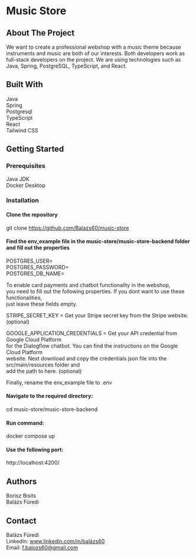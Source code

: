 
# Music Store  

## About The Project  

We want to create a professional webshop with a music theme because  
instruments and music are both of our interests. Both developers work as  
full-stack developers on the project. We are using technologies such as  
Java, Spring, PostgreSQL, TypeScript, and React.  


## Built With  
Java  
Spring  
Postgresql  
TypeScript  
React  
Tailwind CSS  

## Getting Started  

### Prerequisites  

Java JDK  
Docker Desktop  

### Installation  

#### Clone the repository  

git clone https://github.com/Balazs60/music-store  



#### Find the env_example file in the music-store/music-store-backend folder and fill out the properties    

POSTGRES_USER=  
POSTGRES_PASSWORD=  
POSTGRES_DB_NAME=  

To enable card payments and chatbot functionality in the webshop,  
you need to fill out the following properties. If you dont want to use these functionalities,  
just leave these fields empty.  

STRIPE_SECRET_KEY = Get your Stripe secret key from the Stripe website. (optional)  

GOOGLE_APPLICATION_CREDENTIALS = Get your API credential from Google Cloud Platform  
for the Dialogflow chatbot. You can find the instructions on the Google Cloud Platform  
website. Next download and copy the credentials json file into the src/main/resources folder and  
add the path to here. (optional)  

Finally, rename the env_example file to .env   


#### Navigate to the required directory:  

cd music-store/music-store-backend  


#### Run command:  

docker compose up  

#### Use the following port:  

http://localhost:4200/  

## Authors  
Borisz Bisits  
Balázs Füredi  

## Contact  
Balázs Füredi  
LinkedIn: www.linkedin.com/in/balázs60  
Email: f.balozs60@gmail.com  





